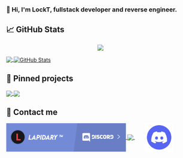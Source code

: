 ### 👋 Hi, I'm LockT, fullstack developer and reverse engineer.

## &#x1f4c8; GitHub Stats

<center>
  <a href="https://github.com/lckt0" >
      <img align="center" src="https://github-readme-streak-stats.herokuapp.com/?user=lckt0&hide_border=true&background=0D1117&currStreakLabel=FFFFFF&sideLabels=FFFFFF&currStreakNum=FFFFFF&dates=FFFFFF&sideNums=FFFFFF&fire=f04848&ring=f04848&stroke=FFFFFFFF"/>
  </a>
</center>
  
<p align="left">
  <a href="https://github.com/lckt0" >
    <img align="center" src="https://github-readme-stats.vercel.app/api/top-langs/?layout=compact&username=lckt0&langs_count=6&theme=dark&bg_color=0d1117&border_color=30363d" height="160px"/>
  </a>
  <a href="https://github.com/lckt0" >
    <img align="center" src="https://github-readme-stats.vercel.app/api?username=lckt0&show_icons=true&line_height=27&count_private=true&theme=dark&bg_color=0d1117&border_color=30363d&hide=contribs" height="160px" alt="GitHub Stats"/>
  </a>
</p>

## &#x1f4c1; Pinned projects

<p align="left">
  <a href="https://github.com/lckt0/AstroNet">
    <img align="center" src="https://github-readme-stats.vercel.app/api/pin/?username=lckt0&repo=AstroNet&theme=dark&bg_color=0d1117&border_color=30363d"/>
  </a>
  <a href="https://github.com/lckt0/DotKill-Unpacker">
    <img align="center" src="https://github-readme-stats.vercel.app/api/pin/?username=lckt0&repo=DotKill-Unpacker&theme=dark&bg_color=0d1117&border_color=30363d"/>
  </a>
</p>

## 📨 Contact me

<p align="left">
  <a href="https://lckt0.github.io/?url=discord">
    <img align="center" src="/assets/discord-guild-banner.png"/>
  </a>
  <a href="https://lckt0.github.io/?url=discord2">
    <img align="center" src="https://discordapp.com/api/guilds/963823810522521651/widget.png?style=banner2"/>
  </a>
  &nbsp;&nbsp;&nbsp;&nbsp;&nbsp;&nbsp;
  <a href="https://lckt0.github.io/?url=discord">
    <img align="center" src="/assets/discord_logo.png" width="76" height="76"/>
  </a>
</p>
